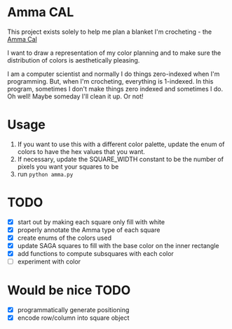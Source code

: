 # Amma CAL
This project exists solely to help me plan a blanket I'm crocheting - the [Amma Cal](https://www.ravelry.com/patterns/library/amma-cal)


I want to draw a representation of my color planning and to make sure the distribution of colors is aesthetically pleasing. 

I am a computer scientist and normally I do things zero-indexed when I'm programming. But, when I'm crocheting, everything is 1-indexed. In this program, sometimes I don't make things zero indexed and sometimes I do. Oh well! Maybe someday I'll clean it up. Or not!

# Usage
1. If you want to use this with a different color palette, update the enum of colors to have the hex values that you want. 
1. If necessary, update the SQUARE_WIDTH constant to be the number of pixels you want your squares to be
1. run `python amma.py`



# TODO
- [x] start out by making each square only fill with white
- [x] properly annotate the Amma type of each square
- [x] create enums of the colors used
- [x] update SAGA squares to fill with the base color on the inner rectangle
- [x] add functions to compute subsquares with each color
- [ ] experiment with color

# Would be nice TODO
- [x] programmatically generate positioning
- [x] encode row/column into square object
